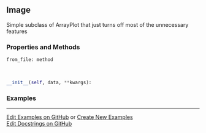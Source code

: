 ## <a id="McUtils.Plots.Image.Image">Image</a>
Simple subclass of ArrayPlot that just turns off most of the unnecessary features

### Properties and Methods
```python
from_file: method
```
<a id="McUtils.Plots.Image.Image.__init__">&nbsp;</a>
```python
__init__(self, data, **kwargs): 
```

### Examples


___

[Edit Examples on GitHub](https://github.com/McCoyGroup/References/edit/gh-pages/Documentation/examples/McUtils/Plots/Image/Image.md) or 
[Create New Examples](https://github.com/McCoyGroup/References/new/gh-pages/?filename=Documentation/examples/McUtils/Plots/Image/Image.md) <br/>
[Edit Docstrings on GitHub](https://github.com/McCoyGroup/McUtils/edit/master/Plots/Image.py?message=Update%20Docs)